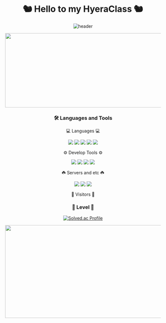 <div align="center">
  <h1>
    🐿️ Hello to my HyeraClass 🐿️
  </h1>

  ![header](https://capsule-render.vercel.app/api?type=waving&color=gradient&height=250&section=header&text=hyeraClass&fontSize=90)


  <a href="https://github.com/devxb/gitanimals">
    <img
      src="https://render.gitanimals.org/lines/Yeomhyera?pet-id=653276397483153951"
      width="900"
      height="240"
    />
  </a>
  
  <!--
**Yeomhyera/Yeomhyera** is a ✨ _special_ ✨ repository because its `README.md` (this file) appears on your GitHub profile.

Here are some ideas to get you started:

- 🔭 I’m currently working on ...
- 🌱 I’m currently learning ...
- 👯 I’m looking to collaborate on ...
- 🤔 I’m looking for help with ...
- 💬 Ask me about ...
- 📫 How to reach me: ...
- 😄 Pronouns: ...
- ⚡ Fun fact: ...
-->

  ### 🛠 Languages and Tools

  <p align="center">
    💻 Languages 💻
  </p>
  <p align="center">
    <img src="https://img.shields.io/badge/Java-265A8F?style=flat&logo=java&logoColor=white" />
    <img src="https://img.shields.io/badge/Python-3776AB?style=flat&logo=python&logoColor=white" />
    <!--   <img src="https://img.shields.io/badge/Kotlin-7F52FF?style=flat&logo=kotlin&logoColor=white"/> -->
    <img src="https://img.shields.io/badge/HTML-E34F26?style=flat&logo=HTML5&logoColor=white" />
    <img src="https://img.shields.io/badge/CSS-1572B6?style=flat&logo=CSS3&logoColor=white" />
    <img src="https://img.shields.io/badge/JavaScript-F7DF1E?style=flat&logo=javascript&logoColor=white" />
    <!--   <img src="https://img.shields.io/badge/C-A8B9CC?style=flat&logo=c&logoColor=white"/> -->
  </p>
  <p align="center">
    ⚙️ Develop Tools ⚙️
  </p>
  <p align="center">
    <img src="https://img.shields.io/badge/Visual Studio-5C2D91?style=flat&logo=visualstudio&logoColor=white" />
    <img
      src="https://img.shields.io/badge/Visual Studio Code-007ACC?style=flat&logo=visualstudiocode&logoColor=white" />
    <img src="https://img.shields.io/badge/Android Studio-3DDC84?style=flat&logo=androidstudio&logoColor=white" />
    <img src="https://img.shields.io/badge/IntelliJ IDEA-000000?style=flat&logo=intellijidea&logoColor=white" />
  </p>
  <p align="center">
    ☘️ Servers and etc ☘️
  </p>
  <p align="center">
    <img src="https://img.shields.io/badge/Linux-FCC624?style=flat&logo=linux&logoColor=white" />
    <img src="https://img.shields.io/badge/MySql-4479A1?style=flat&logo=mysql&logoColor=white" />
    <img src="https://img.shields.io/badge/PHP-777BB4?style=flat&logo=php&logoColor=white" />
  </p>
  <p align="center">
    🚪 Visitors 🚪
  </p>

  ### 🎢 Level 🎢

  [![Solved.ac Profile](http://mazassumnida.wtf/api/v2/generate_badge?boj=hyera1010)](https://solved.ac/hyera1010)

  <a href="https://github.com/devxb/gitanimals">
    <img
      src="https://render.gitanimals.org/farms/Yeomhyera"
      width="600"
      height="300"
    />
  </a>

</div>
